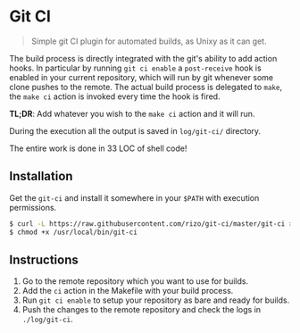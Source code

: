 # Git CI

> Simple git CI plugin for automated builds, as Unixy as it can get.

The build process is directly integrated with the git's ability to add action hooks. In particular by running `git ci enable` a `post-receive` hook is enabled in your current repository, which will run by git whenever some clone pushes to the remote. The actual build process is delegated to `make`, the `make ci` action is invoked every time the hook is fired.

**TL;DR**: Add whatever you wish to the `make ci` action and it will run.

During the execution all the output is saved in `log/git-ci/` directory.

The entire work is done in 33 LOC of shell code!

## Installation

Get the `git-ci` and install it somewhere in your `$PATH` with execution permissions.

```bash
$ curl -L https://raw.githubusercontent.com/rizo/git-ci/master/git-ci > /usr/local/bin/git-ci
$ chmod +x /usr/local/bin/git-ci
```

## Instructions

1. Go to the remote repository which you want to use for builds.
2. Add the `ci` action in the Makefile with your build process.
2. Run `git ci enable` to setup your repository as bare and ready for builds.
5. Push the changes to the remote repository and check the logs in `./log/git-ci`.


